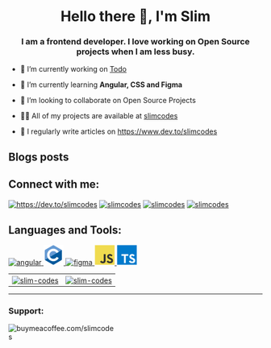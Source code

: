 <h1 align="center">Hello there 👋, I'm Slim</h1>
<h3 align="center">I am a frontend developer. I love working on Open Source projects when I am less busy.</h3>


- 🔭 I’m currently working on [Todo](https://www.github.com/slim-codes/todo)

- 🌱 I’m currently learning **Angular, CSS and Figma**

- 👯 I’m looking to collaborate on Open Source Projects

- 👨‍💻 All of my projects are available at [slimcodes](https://www.github.com/slim-codes)

- 📝 I regularly write articles on <https://www.dev.to/slimcodes>

### <h2 align="left"> Blogs posts </h2>
<!-- BLOG-POST-LIST:START -->
<!-- BLOG-POST-LIST:END -->

<h2 align="left">Connect with me:</h2>
<p align="left">
<a href="https://www.dev.to/slimcodes" target="blank"><img align="center" src="https://raw.githubusercontent.com/rahuldkjain/github-profile-readme-generator/master/src/images/icons/Social/devto.svg" alt="https://dev.to/slimcodes" height="30" width="40" /></a>
<a href="https://twitter.com/slimcodes" target="blank"><img align="center" src="https://raw.githubusercontent.com/rahuldkjain/github-profile-readme-generator/master/src/images/icons/Social/twitter.svg" alt="slimcodes" height="30" width="40" /></a>
<a href="https://linkedin.com/in/slimcodes" target="blank"><img align="center" src="https://raw.githubusercontent.com/rahuldkjain/github-profile-readme-generator/master/src/images/icons/Social/linked-in-alt.svg" alt="slimcodes" height="30" width="40" /></a>
<a href="https://instagram.com/slimcodes" target="blank"><img align="center" src="https://raw.githubusercontent.com/rahuldkjain/github-profile-readme-generator/master/src/images/icons/Social/instagram.svg" alt="slimcodes" height="30" width="40" /></a>
</p>

<h2 align="left">Languages and Tools:</h2>
<p align="left"> <a href="https://angular.io" target="_blank" rel="noreferrer"> <img src="https://angular.io/assets/images/logos/angular/angular.svg" alt="angular" width="40" height="40"/> </a> <a href="https://www.cprogramming.com/" target="_blank" rel="noreferrer"> <img src="https://raw.githubusercontent.com/devicons/devicon/master/icons/c/c-original.svg" alt="c" width="40" height="40"/> </a> <a href="https://www.figma.com/" target="_blank" rel="noreferrer"> <img src="https://www.vectorlogo.zone/logos/figma/figma-icon.svg" alt="figma" width="40" height="40"/> </a> <a href="https://developer.mozilla.org/en-US/docs/Web/JavaScript" target="_blank" rel="noreferrer"> <img src="https://raw.githubusercontent.com/devicons/devicon/master/icons/javascript/javascript-original.svg" alt="javascript" width="40" height="40"/> </a> <a href="https://www.typescriptlang.org/" target="_blank" rel="noreferrer"> <img src="https://raw.githubusercontent.com/devicons/devicon/master/icons/typescript/typescript-original.svg" alt="typescript" width="40" height="40"/> </a> </p>


<table>
  <tbody><tr>
    <td><a href="#">
  <img align="center" src="https://github-readme-stats.vercel.app/api/top-langs/?username=slim-codes&layout=compact&langs_count=6&text_color=10FF33&icon_color=2234ae&title_color=66ff00&bg_color=000000" alt="slim-codes" height="200px;" style="max-width: 100%;" />
</a></td>
    <td><a href="https://github.com/anuraghazra/convoychat">
  <img align="center" src="https://github-readme-streak-stats.herokuapp.com?user=slim-codes&theme=radical&date_format=j%20M%5B%20Y%5D&sideLabels=10FF33&sideNums=10FF33&currStreakNum=FFFFFF&background=000000&ring=DADD1B&fire=DADD1B&dates=FCFCFC" alt="slim-codes" height="200px;" style="max-width: 100%;" />
</a>
    </td>
  </tr>
</tbody></table>

---

<h3 align="left">Support:</h3>
<p><a href="https://www.buymeacoffee.com/slimcodes "> <img align="left" src="https://cdn.buymeacoffee.com/buttons/v2/default-yellow.png" height="50" width="210" alt=" buymeacoffee.com/slimcodes " /></a></p><br><br>
